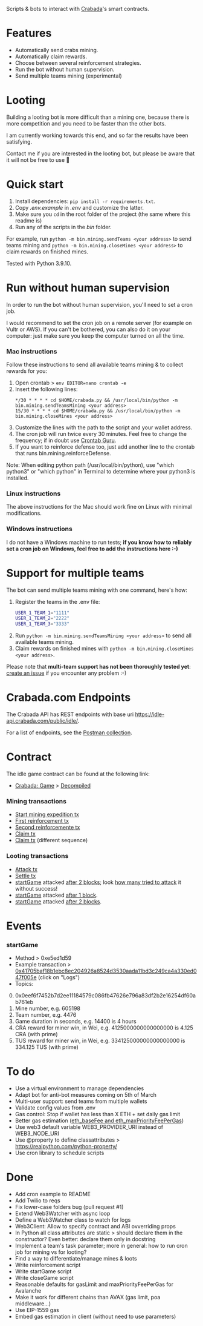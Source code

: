 Scripts & bots to interact with [Crabada](play.crabada.com)'s smart contracts.

# Features

- Automatically send crabs mining.
- Automatically claim rewards.
- Choose between several reinforcement strategies.
- Run the bot without human supervision.
- Send multiple teams mining (experimental)

# Looting

Building a looting bot is more difficult than a mining one, because there is more competition and you need to be faster than the other bots.

I am currently working towards this end, and so far the results have been satisfying.

Contact me if you are interested in the looting bot, but please be aware that it will not be free to use 🙂

# Quick start

1. Install dependencies: `pip install -r requirements.txt`.
1. Copy _.env.example_ in _.env_ and customize the latter.
1. Make sure you `cd` in the root folder of the project (the same where this readme is)
1. Run any of the scripts in the _bin_ folder.

For example, run `python -m bin.mining.sendTeams <your address>` to send teams mining and `python -m bin.mining.closeMines <your address>` to claim rewards on finished mines.

Tested with Python 3.9.10.

# Run without human supervision

In order to run the bot without human supervision, you'll need to set a cron job.

I would recommend to set the cron job on a remote server (for example on Vultr or AWS).
If you can't be bothered, you can also do it on your computer: just make sure you keep the computer turned on all the time.

### Mac instructions

Follow these instructions to send all available teams mining & to collect rewards for you:

1. Open crontab > `env EDITOR=nano crontab -e`
2. Insert the following lines:
    ```
    */30 * * * * cd $HOME/crabada.py && /usr/local/bin/python -m bin.mining.sendTeamsMining <your address>
    15/30 * * * * cd $HOME/crabada.py && /usr/local/bin/python -m bin.mining.closeMines <your address>
    ```
3. Customize the lines with the path to the script and your wallet address.
4. The cron job will run twice every 30 minutes. Feel free to change the frequency; if in doubt use [Crontab Guru](https://crontab.guru/).
5. If you want to reinforce defense too, just add another line to the crontab that runs bin.mining.reinforceDefense.

Note: When editing python path (/usr/local/bin/python), use "which python3" or "which python" in Terminal to determine where your python3 is installed.

### Linux instructions

The above instructions for the Mac should work fine on Linux with minimal modifications.

### Windows instructions

I do not have a Windows machine to run tests; __if you know how to reliably set a cron job on Windows, feel free to add the instructions here :-)__

# Support for multiple teams

The bot can send multiple teams mining with one command, here's how:

1. Register the teams in the .env file:
    ```bash
    USER_1_TEAM_1="1111"
    USER_1_TEAM_2="2222"
    USER_1_TEAM_3="3333"
    ```
2. Run `python -m bin.mining.sendTeamsMining <your address>` to send all available teams mining.
3. Claim rewards on finished mines with `python -m bin.mining.closeMines <your address>`.

Please note that __multi-team support has not been thoroughly tested yet__: [create an issue](https://github.com/coccoinomane/dex-sniper.hardhat/issues/new) if you encounter any problem :-)

# Crabada.com Endpoints

The Crabada API has REST endpoints with base uri https://idle-api.crabada.com/public/idle/.

For a list of endpoints, see the [Postman collection](https://go.postman.co/workspace/Crypto~19d2a5ae-faa1-4999-af6e-e1c4c8428a7e/collection/18622998-191ed6a2-1026-4ae2-8fbd-a9f5b233bc9c).

# Contract

The idle game contract can be found at the following link:

- [Crabada: Game](https://snowtrace.io/address/0x82a85407bd612f52577909f4a58bfc6873f14da8) > [Decompiled](https://snowtrace.io/bytecode-decompiler?a=0x82a85407bd612f52577909f4a58bfc6873f14da8)

### Mining transactions

- [Start mining expedition tx](https://snowtrace.io/tx/0x46594658e0f65181d65bd6c229837d9fff962a0480e13d21f542733c0c1dbbb6)
- [First reinforcement tx](https://snowtrace.io/tx/0x1d8e002f497b925fba9f76b8909fa87d59a45d99e7e8ca9a1e0f6119b23da4b7)
- [Second reinforcemente tx](https://snowtrace.io/tx/0xe1cd5862278930acb1bf861ecba18fbb63e5696cb5779c3bcc590f8a397ad3b3)
- [Claim tx](https://snowtrace.io/tx/0x55a75966158e03c22058ac24dbe855ee7aa2437d719c61b54cf14c4a906d9631)
- [Claim tx](https://snowtrace.io/tx/0x65d7d2783f7817f3302cee3b5f1ca0dd3bb7ace19b172770df00800a51403124) (different sequence)

### Looting transactions

- [Attack tx](https://snowtrace.io/tx/0x21a7f94f6e02103b55d9b9fa53243ae1ac0eab8531f5588cfc4a0e6ace126902)
- [Settle tx](https://snowtrace.io/tx/0xb6853b50dd85e59062964a060e796ffcd13e3d72711e0789127f2f3d81f523d1)
- [startGame](https://snowtrace.io/tx/0x429bf6ad1fadf7666bb32e004572b2cd7e95f88fc6aeac2fd6052d338f663fc7) attacked [after 2 blocks](https://snowtrace.io/tx/0xa416719950157ebb7e2fc7078cd1ae3a98232c9229fc4f27ef678b38a3618205); look [how many tried to attack](https://snowtrace.io/txs?block=10345304) it without success!
- [startGame](https://snowtrace.io/tx/0x1ea87957255498b626423f578b8ca01e950deca53c7ada96b94c55012aa0c307) attacked [after 1 block](https://snowtrace.io/tx/0x47766dce7c005f796d6f6272a4a3365ac473eb8d7f8a39d2ec195ddc9f2e56e8).
- [startGame](https://snowtrace.io/tx/0xb1cac8f04de6f432858ddabb687f23c221cc5ed34b80639b54f54807afb3a793) attacked [after 2 blocks](https://snowtrace.io/tx/0x9363a133c736b06233688425978e8d7fd8b09f02a6b92129c3ee72f07e08ebbf).

# Events

### startGame

- Method > 0xe5ed1d59
- Example transaction > [0x41705baf18b1ebc8ec204926a8524d3530aada11bd3c249ca4a330ed047f005e](https://snowtrace.io/tx/0x41705baf18b1ebc8ec204926a8524d3530aada11bd3c249ca4a330ed047f005e) (click on "Logs")
- Topics:
 0. 0x0eef6f7452b7d2ee11184579c086fb47626e796a83df2b2e16254df60ab761eb
 1. Mine number, e.g. 605198
 2. Team number, e.g. 4476
 3. Game duration in seconds, e.g. 14400 is 4 hours
 4. CRA reward for miner win, in Wei, e.g. 4125000000000000000 is 4.125 CRA (with prime)
 5. TUS reward for miner win, in Wei, e.g. 334125000000000000000 is 334.125 TUS (with prime)

# To do

* Use a virtual environment to manage dependencies
* Adapt bot for anti-bot measures coming on 5th of March
* Multi-user support: send teams from multiple wallets
* Validate config values from .env
* Gas control: Stop if wallet has less than X ETH + set daily gas limit
* Better gas estimation ([eth_baseFee and eth_maxPriorityFeePerGas](https://docs.avax.network/learn/platform-overview/transaction-fees/))
* Use web3 default variable WEB3_PROVIDER_URI instead of WEB3_NODE_URI
* Use @property to define classattributes > https://realpython.com/python-property/
* Use cron library to schedule scripts

# Done

* Add cron example to README
* Add Twilio to reqs
* Fix lower-case folders bug (pull request #1)
* Extend Web3Watcher with async loop
* Define a Web3Watcher class to watch for logs
* Web3Client: Allow to specify contract and ABI ovverriding props
* In Python all class attributes are static > should declare them in the constructor? Even better: declare them only in docstring
* Implement a team's task parameter; more in general: how to run cron job for mining vs for looting?
* Find a way to differentiate/manage mines & loots
* Write reinforcement script
* Write startGame script
* Write closeGame script
* Reasonable defaults for gasLimit and maxPriorityFeePerGas for Avalanche
* Make it work for different chains than AVAX (gas limit, poa middleware...)
* Use EIP-1559 gas
* Embed gas estimation in client (without need to use parameters)
